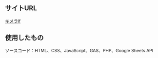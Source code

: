 ## サイトURL
[キメラif](https://www.chimeraif.com)

## 使用したもの
ソースコード：HTML、CSS、JavaScript、GAS、PHP、Google Sheets API
